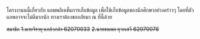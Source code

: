  โครงงานนนี้เกี่ยวกับ แอพพลิเคชั่นการเก็บข้อมูล เพื่อใช้เก็บข้อมูลของนักศึกษาอย่างคร่าวๆ โดยที่ตัวแอพอาจจะไม่ดีมากนัก ทางเราต้องขออภัยมา ณ ที่นี้ด้วย
 
 
<s>สมาชิก</s>
<s>1.นายจิรายุ แกล้วกล้า 62070033</s>
<s>2.นายธนพล ยุวะเสวี 62070078</s>
